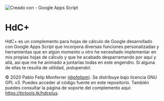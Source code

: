 ![Creado con - Google Apps Script](https://img.shields.io/static/v1?label=Creado+con&message=Google+Apps+Script&color=blue&style=for-the-badge&logo=GAS)
# HdC+

HdC+ es un complemento para hojas de cálculo de Google desarrollado con Google Apps Script que incorpora diversas funciones personalizadas y herramientas que en algún momento u otro he necesitado implementar en mis propias hojas de cálculo y que he acabado desparramando por aquí y allá, así que me he animado a juntarlas todas en este engendro. Si alguna de ellas te resulta de utilidad, ¡estupendo!.

© 2020 Pablo Felip Monferrer ([@pfelipm](https://twitter.com/pfelipm)). Se distribuye bajo licencia GNU GPL v3. Puedes acceder al código fuente en este repositorio. También puedes consultar la página de soporte del complemento aquí: https://tictools.tk/hdcplus.
